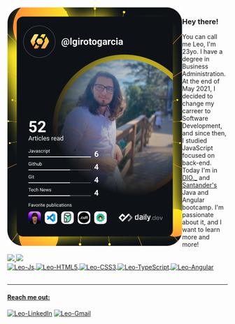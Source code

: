 <div>
  <a href="https://app.daily.dev/lgirotogarcia"><img src="https://github.com/lgirotogarcia/lgirotogarcia/blob/main/devcard.svg" align="left" width="400" alt="Leonardo's Dev Card">
  </a>
</div>

### Hey there!


  You can call me Leo, I'm 23yo. I have a degree in Business Administration. At the end of May 2021, I decided to change my carreer to Software Development, and since then, I studied JavaScript focused on back-end. Today I'm in [DIO._](https://web.dio.me) and [Santander's](https://www.santander.com.br) Java and Angular bootcamp. I'm passionate about it, and I want to learn more and more!

  <div>
  <a href="https://github.com/lgirotogarcia">
  <img height="142em" src="https://github-readme-stats.vercel.app/api?username=lgirotogarcia&show_icons=true&theme=cobalt&include_all_commits=true&count_private=true"/>
  <img height="170em" src="https://github-readme-stats.vercel.app/api/top-langs/?username=lgirotogarcia&layout=compact&langs_count=7&theme=cobalt"/>
  </div>
  
<div style="display: inline_block">
  <!--
  <img align="center" alt="Leo-NodeJs" height="30" width="40" src="https://cdn.jsdelivr.net/gh/devicons/devicon/icons/nodejs/nodejs-original.svg">
  <img align="center" alt="Leo-Express" height="30" width="40" src="https://cdn.jsdelivr.net/gh/devicons/devicon/icons/express/express-original.svg">
  -->
  <img align="center" alt="Leo-Js" height="30" width="40" src="https://cdn.jsdelivr.net/gh/devicons/devicon/icons/javascript/javascript-plain.svg">
  <img align="center" alt="Leo-HTML5" height="30" width="40" src="https://cdn.jsdelivr.net/gh/devicons/devicon/icons/html5/html5-plain-wordmark.svg">
  <img align="center" alt="Leo-CSS3" height="30" width="40" src="https://cdn.jsdelivr.net/gh/devicons/devicon/icons/css3/css3-plain-wordmark.svg">
  <img align="center" alt="Leo-TypeScript" height="30" width="40" src="https://cdn.jsdelivr.net/gh/devicons/devicon/icons/typescript/typescript-plain.svg">
  <img align="center" alt="Leo-Angular" height="30" width="40" src="https://cdn.jsdelivr.net/gh/devicons/devicon/icons/angularjs/angularjs-plain.svg">
</div>
<br>

---
  

#### Reach me out:  
  [<img align="center" alt="Leo-LinkedIn" height="30" width="40" src="https://cdn.jsdelivr.net/gh/devicons/devicon/icons/linkedin/linkedin-original.svg">](https://linkedin.com.br/in/lgirotogarcia)
  [<img align="center" alt="Leo-Gmail" height="30" src="https://i.ibb.co/L97ht77/5968534.png">](mailto:leonardogirotogarcia@gmail.com)

  
  
 <!--
**lgirotogarcia/lgirotogarcia** is a ✨ _special_ ✨ repository because its `README.md` (this file) appears on your GitHub profile.

Here are some ideas to get you started:

- 🔭 I’m currently working on ...
- 🌱 I’m currently learning ...
- 👯 I’m looking to collaborate on ...
- 🤔 I’m looking for help with ...
- 💬 Ask me about ...
- 📫 How to reach me: ...
- 😄 Pronouns: ...
- ⚡ Fun fact: ...
-->
